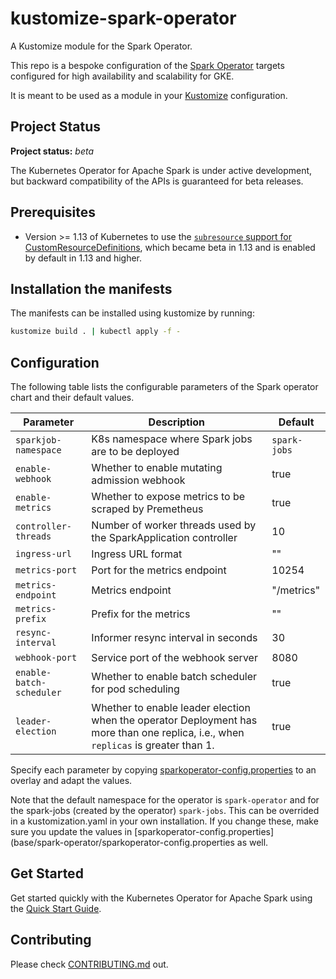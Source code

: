 # kustomize-spark-operator

A Kustomize module for the Spark Operator.

This repo is a bespoke configuration of the [Spark Operator](https://github.com/GoogleCloudPlatform/spark-on-k8s-operator) targets configured for high availability and scalability for GKE.

It is meant to be used as a module in your [Kustomize](https://github.com/kubernetes-sigs/kustomize) configuration.

## Project Status

**Project status:** *beta*

The Kubernetes Operator for Apache Spark is under active development, but backward compatibility of the APIs is guaranteed for beta releases.

## Prerequisites

* Version >= 1.13 of Kubernetes to use the [`subresource` support for CustomResourceDefinitions](https://kubernetes.io/docs/tasks/access-kubernetes-api/custom-resources/custom-resource-definitions/#subresources), which became beta in 1.13 and is enabled by default in 1.13 and higher.

## Installation the manifests

The manifests can be installed using kustomize by running:

```bash
kustomize build . | kubectl apply -f -
```

## Configuration

The following table lists the configurable parameters of the Spark operator chart and their default values.

| Parameter                 | Description                                                  | Default                                |
| ------------------------- | ------------------------------------------------------------ | -------------------------------------- |
| `sparkjob-namespace`      | K8s namespace where Spark jobs are to be deployed            | `spark-jobs`                           |
| `enable-webhook`          | Whether to enable mutating admission webhook                 | true                                   |
| `enable-metrics`          | Whether to expose metrics to be scraped by Premetheus        | true                                   |
| `controller-threads`      | Number of worker threads used by the SparkApplication controller | 10                                 |
| `ingress-url`             | Ingress URL format                                           | ""                                     |                                    |                                |
| `metrics-port`            | Port for the metrics endpoint                                | 10254                                  |
| `metrics-endpoint`        | Metrics endpoint                                             | "/metrics"                             |
| `metrics-prefix`          | Prefix for the metrics                                       | ""                                     |
| `resync-interval`         | Informer resync interval in seconds                          | 30                                     |
| `webhook-port`            | Service port of the webhook server                           | 8080                                   |
| `enable-batch-scheduler`  | Whether to enable batch scheduler for pod scheduling         | true                                   |                                 |
| `leader-election`         | Whether to enable leader election when the operator Deployment has more than one replica, i.e., when `replicas` is greater than 1.         | true                                  |

Specify each parameter by copying [sparkoperator-config.properties](base/spark-operator/sparkoperator-config.properties) to an overlay and adapt the values.

Note that the default namespace for the operator is `spark-operator` and for the spark-jobs (created by the operator) `spark-jobs`. This can be overrided in a kustomization.yaml in your own installation. If you change these, make sure you update the values in [sparkoperator-config.properties](base/spark-operator/sparkoperator-config.properties as well.

## Get Started

Get started quickly with the Kubernetes Operator for Apache Spark using the [Quick Start Guide](https://github.com/GoogleCloudPlatform/spark-on-k8s-operator/blob/master/docs/quick-start-guide.md).

## Contributing

Please check [CONTRIBUTING.md](CONTRIBUTING.md) out.
